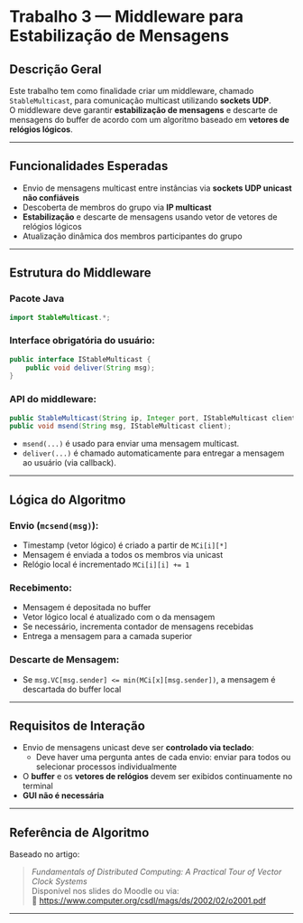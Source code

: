 
# Trabalho 3 — Middleware para Estabilização de Mensagens

## Descrição Geral

Este trabalho tem como finalidade criar um middleware, chamado `StableMulticast`, para comunicação multicast utilizando **sockets UDP**.  
O middleware deve garantir **estabilização de mensagens** e descarte de mensagens do buffer de acordo com um algoritmo baseado em **vetores de relógios lógicos**.

---

## Funcionalidades Esperadas

- Envio de mensagens multicast entre instâncias via **sockets UDP unicast não confiáveis**
- Descoberta de membros do grupo via **IP multicast**
- **Estabilização** e descarte de mensagens usando vetor de vetores de relógios lógicos
- Atualização dinâmica dos membros participantes do grupo

---

## Estrutura do Middleware

### Pacote Java
```java
import StableMulticast.*;
```

### Interface obrigatória do usuário:
```java
public interface IStableMulticast {
    public void deliver(String msg);
}
```

### API do middleware:
```java
public StableMulticast(String ip, Integer port, IStableMulticast client);
public void msend(String msg, IStableMulticast client);
```

- `msend(...)` é usado para enviar uma mensagem multicast.
- `deliver(...)` é chamado automaticamente para entregar a mensagem ao usuário (via callback).

---

## Lógica do Algoritmo

### Envio (`mcsend(msg)`):
- Timestamp (vetor lógico) é criado a partir de `MCi[i][*]`
- Mensagem é enviada a todos os membros via unicast
- Relógio local é incrementado `MCi[i][i] += 1`

### Recebimento:
- Mensagem é depositada no buffer
- Vetor lógico local é atualizado com o da mensagem
- Se necessário, incrementa contador de mensagens recebidas
- Entrega a mensagem para a camada superior

### Descarte de Mensagem:
- Se `msg.VC[msg.sender] <= min(MCi[x][msg.sender])`, a mensagem é descartada do buffer local

---

## Requisitos de Interação

- Envio de mensagens unicast deve ser **controlado via teclado**:
  - Deve haver uma pergunta antes de cada envio: enviar para todos ou selecionar processos individualmente
- O **buffer** e os **vetores de relógios** devem ser exibidos continuamente no terminal
- **GUI não é necessária**

---

## Referência de Algoritmo

Baseado no artigo:

> *Fundamentals of Distributed Computing: A Practical Tour of Vector Clock Systems*  
Disponível nos slides do Moodle ou via:  
🔗 https://www.computer.org/csdl/mags/ds/2002/02/o2001.pdf

---
